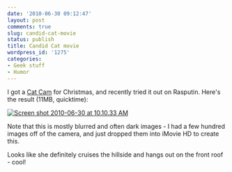 ```yaml
---
date: '2010-06-30 09:12:47'
layout: post
comments: true
slug: candid-cat-movie
status: publish
title: Candid Cat movie
wordpress_id: '1275'
categories:
- Geek stuff
- Humor
---
```


I got a [Cat Cam](http://www.mr-lee-catcam.de/cc_index_en.htm) for Christmas, and recently tried it out on Rasputin. Here's the result (11MB, quicktime):

[![Screen shot 2010-06-30 at 10.10.33 AM](http://fnord.phfactor.net/wp-content/uploads/2010/06/Screen-shot-2010-06-30-at-10.10.33-AM-450x281.png)](http://fnord.phfactor.net/wp-content/uploads/2010/06/catmovie.mov)

Note that this is mostly blurred and often dark images - I had a few hundred images off of the camera, and just dropped them into iMovie HD to create this.

Looks like she definitely cruises the hillside and hangs out on the front roof - cool!
